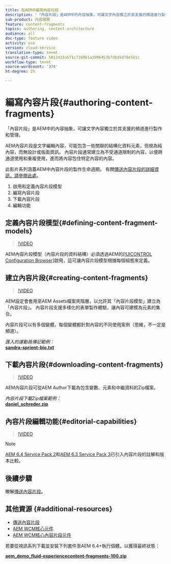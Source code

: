 ```yaml
---
title: 在AEM中編寫內容片段
description: '「內容片段」是AEM中的內容抽象，可讓文字內容獨立於其支援的頻道進行製作和管理。 '
sub-product: 內容服務
feature: content-fragments
topics: authoring, content-architecture
audience: all
doc-type: feature video
activity: use
version: cloud-service
translation-type: tm+mt
source-git-commit: 5012433a5f1c7169b1a3996453bfdbd5d78e5b1c
workflow-type: tm+mt
source-wordcount: '374'
ht-degree: 2%

---
```



# 編寫內容片段{#authoring-content-fragments}

「內容片段」是AEM中的內容抽象，可讓文字內容獨立於其支援的頻道進行製作和管理。

AEM內容片段是文字編輯內容，可能包含一些關聯的結構化資料元素，但視為純內容，而無設計或版面資訊。 內容片段通常建立為不受通道限制的內容，以便跨通道使用和重複使用，進而將內容包住特定內容的內容。

此影片系列涵蓋AEM中內容片段的製作生命週期。 有關[傳送內容片段的詳細資訊，請參閱此處](content-fragments-delivery-feature-video-use.md)。

1. 啟用和定義內容片段模型
2. 編寫內容片段
3. 下載內容片段
4. 編輯功能

## 定義內容片段模型{#defining-content-fragment-models}

>[!VIDEO](https://video.tv.adobe.com/v/22452/?quality=12&learn=on)

AEM內容片段模型（內容片段的資料結構）必須透過AEM的[[!UICONTROL Configuration Browser]](https://docs.adobe.com/content/help/en/experience-manager-cloud-service/implementing/developing/configurations.html)啟用，這可讓內容片段模型根據每個組態來定義。

## 建立內容片段{#creating-content-fragments}

>[!VIDEO](https://video.tv.adobe.com/v/22451/?quality=12&learn=on)

AEM設定會套用至AEM Assets檔案夾階層，以允許其「內容片段模型」建立為「內容片段」。 內容片段支援多樣化的表單製作體驗，讓內容可建模為元素的集合。

內容片段可以有多個變體，每個變體都針對內容的不同使用案例（思維，不一定是頻道）。

*匯入的運動員傳記範例：*\
**[sandra-sprient-bio.txt](assets/sandra-sprient-bio.txt)**

## 下載內容片段{#downloading-content-fragments}

>[!VIDEO](https://video.tv.adobe.com/v/22450/?quality=12&learn=on)

AEM內容片段可從AEM Author下載為包含變數、元素和中繼資料的Zip檔案。

*內容片段下載Zip檔案範例：*\
**[daniel_schreder.zip](assets/daniel_schreder.zip)**

## 內容片段編輯功能{#editorial-capabilities}

>[!VIDEO](https://video.tv.adobe.com/v/25891/?quality=12&learn=on)

>[!NOTE]
>
> [AEM 6.4 Service Pack 2](https://helpx.adobe.com/experience-manager/aem-releases-updates.html)和[AEM 6.3 Service Pack 3](https://helpx.adobe.com/experience-manager/6-3/release-notes/sp3-release-notes.html)已引入內容片段的註解和版本比較。

## 後續步驟

瞭解[傳送內容片段](content-fragments-delivery-feature-video-use.md)。

## 其他資源 {#additional-resources}

* [傳送內容片段](content-fragments-delivery-feature-video-use.md)
* [AEM WCM核心元件](https://docs.adobe.com/content/help/zh-Hant/experience-manager-core-components/using/introduction.html)
* [AEM WCM核心內容片段元件](https://docs.adobe.com/content/help/en/experience-manager-core-components/using/components/content-fragment-component.html)

若要從視訊系列下載並安裝下列套件至AEM 6.4+執行個體，以獲得最終狀態：

**[aem_demo_fluid-experiencecontent-fragments-100.zip](assets/aem_demo_fluid-experiencescontent-fragments-100.zip)**

